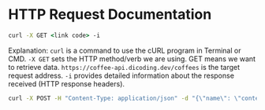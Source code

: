 # HTTP Request Documentation

```cmd
curl -X GET <link code> -i

```

Explanation: 
`curl` is a command to use the cURL program in Terminal or CMD.
`-X GET` sets the HTTP method/verb we are using. GET means we want to retrieve data.
`https://coffee-api.dicoding.dev/coffees` is the target request address.
`-i` provides detailed information about the response received (HTTP response headers).


```cmd
curl -X POST -H "Content-Type: application/json" -d "{\"name\": \"contentName\"}" <link name>  -i

```
